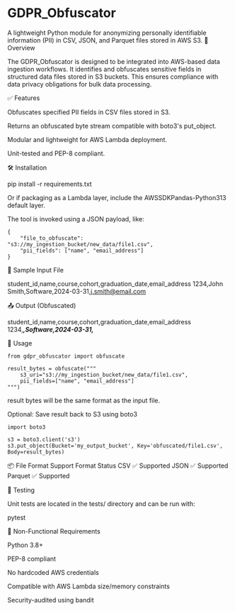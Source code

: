 # GDPR_Obfuscator

A lightweight Python module for anonymizing personally identifiable information (PII) in CSV, JSON, and Parquet files stored in AWS S3.
📘 Overview

The GDPR_Obfuscator is designed to be integrated into AWS-based data ingestion workflows. It identifies and obfuscates sensitive fields in structured data files stored in S3 buckets. This ensures compliance with data privacy obligations for bulk data processing.

✅ Features

Obfuscates specified PII fields in CSV files stored in S3.

Returns an obfuscated byte stream compatible with boto3's put_object.

Modular and lightweight for AWS Lambda deployment.

Unit-tested and PEP-8 compliant.


🛠️ Installation

pip install -r requirements.txt

Or if packaging as a Lambda layer, include the AWSSDKPandas-Python313 default layer.

The tool is invoked using a JSON payload, like:

    {
        "file_to_obfuscate": "s3://my_ingestion_bucket/new_data/file1.csv",
        "pii_fields": ["name", "email_address"]
    }

🧪 Sample Input File

student_id,name,course,cohort,graduation_date,email_address
1234,John Smith,Software,2024-03-31,j.smith@email.com

📤 Output (Obfuscated)

student_id,name,course,cohort,graduation_date,email_address
1234,***,Software,2024-03-31,***

🧩 Usage

    from gdpr_obfuscator import obfuscate

    result_bytes = obfuscate("""
        s3_uri="s3://my_ingestion_bucket/new_data/file1.csv",
        pii_fields=["name", "email_address"]
    """)

result bytes will be the same format as the input file.

Optional: Save result back to S3 using boto3

    import boto3

    s3 = boto3.client('s3')
    s3.put_object(Bucket='my_output_bucket', Key='obfuscated/file1.csv', Body=result_bytes)


📦 File Format Support
Format	Status
CSV	✅ Supported
JSON	✅ Supported
Parquet	✅ Supported


🧪 Testing

Unit tests are located in the tests/ directory and can be run with:

pytest

🚧 Non-Functional Requirements

Python 3.8+

PEP-8 compliant

No hardcoded AWS credentials

Compatible with AWS Lambda size/memory constraints

Security-audited using bandit
